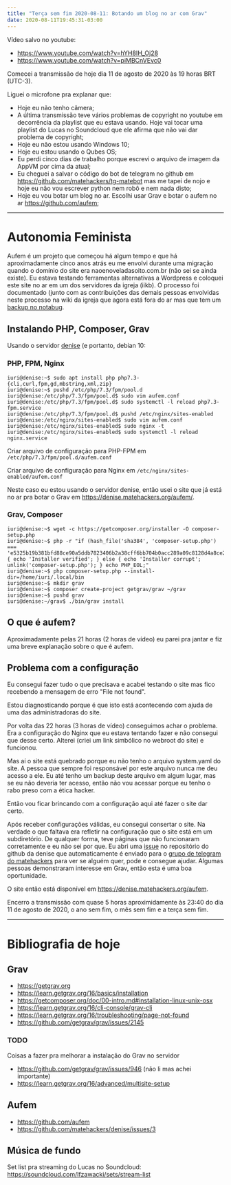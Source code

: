 ```yaml
---
title: "Terça sem fim 2020-08-11: Botando um blog no ar com Grav"
date: 2020-08-11T19:45:31-03:00
---
```


Vídeo salvo no youtube:  
* <https://www.youtube.com/watch?v=hYH8IH_Oj28>  
* <https://www.youtube.com/watch?v=piMBCnVEvc0>  

Comecei a transmissão de hoje dia 11 de agosto de 2020 às 19 horas BRT 
(UTC-3).  

Liguei o microfone pra explanar que:  

* Hoje eu não tenho câmera;  
* A última transmissão teve vários problemas de copyright no youtube em 
decorrência da playlist que eu estava usando. Hoje vai tocar uma playlist 
do Lucas no Soundcloud que ele afirma que não vai dar problema de 
copyright;  
* Hoje eu não estou usando Windows 10;  
* Hoje eu estou usando o Qubes OS;  
* Eu perdi cinco dias de trabalho porque escrevi o arquivo de imagem da 
AppVM por cima da atual;  
* Eu cheguei a salvar o código do bot de telegram no github em 
<https://github.com/matehackers/tg-matebot> mas me tapei de nojo e hoje eu 
não vou escrever python nem robô e nem nada disto;  
* Hoje eu vou botar um blog no ar. Escolhi usar Grav e botar o aufem no 
ar <https://github.com/aufem>;  

---

# Autonomia Feminista

Aufem é um projeto que começou há algum tempo e que há aproximadamente 
cinco anos atrás eu me envolvi durante uma migração quando o domínio do 
site era naoenoveladasoito.com.br (não sei se ainda existe). Eu estava 
testando ferramentas alternativas a Wordpress e coloquei este site no ar 
em um dos servidores da igreja (iikb). O processo foi documentado (junto 
com as contribuições das demais pessoas envolvidas neste processo na wiki 
da igreja que agora está fora do ar mas que tem um 
[backup no notabug](https://notabug.org/iikb/wiki).  


## Instalando PHP, Composer, Grav

Usando o servidor [denise](https://github.com/denise/wiki) (e portanto, 
debian 10:  

### PHP, FPM, Nginx

```
iuri@denise:~$ sudo apt install php php7.3-{cli,curl,fpm,gd,mbstring,xml,zip}  
iuri@denise:~$ pushd /etc/php/7.3/fpm/pool.d  
iuri@denise:/etc/php/7.3/fpm/pool.d$ sudo vim aufem.conf  
iuri@denise:/etc/php/7.3/fpm/pool.d$ sudo systemctl -l reload php7.3-fpm.service  
iuri@denise:/etc/php/7.3/fpm/pool.d$ pushd /etc/nginx/sites-enabled  
iuri@denise:/etc/nginx/sites-enabled$ sudo vim aufem.conf  
iuri@denise:/etc/nginx/sites-enabled$ sudo nginx -t  
iuri@denise:/etc/nginx/sites-enabled$ sudo systemctl -l reload nginx.service  
```

Criar arquivo de configuração para PHP-FPM em 
`/etc/php/7.3/fpm/pool.d/aufem.conf`  

Criar arquivo de configuração para Nginx em 
`/etc/nginx/sites-enabled/aufem.conf`  

Neste caso eu estou usando o servidor denise, então usei o site que já 
está no ar pra botar o Grav em <https://denise.matehackers.org/aufem/>.  

### Grav, Composer

```
iuri@denise:~$ wget -c https://getcomposer.org/installer -O composer-setup.php  
iuri@denise:~$ php -r "if (hash_file('sha384', 'composer-setup.php') === 'e5325b19b381bfd88ce90a5ddb7823406b2a38cff6bb704b0acc289a09c8128d4a8ce2bbafcd1fcbdc38666422fe2806') { echo 'Installer verified'; } else { echo 'Installer corrupt'; unlink('composer-setup.php'); } echo PHP_EOL;"  
iuri@denise:~$ php composer-setup.php --install-dir=/home/iuri/.local/bin
iuri@denise:~$ mkdir grav
iuri@denise:~$ composer create-project getgrav/grav ~/grav
iuri@denise:~$ pushd grav
iuri@denise:~/grav$ ./bin/grav install
```

## O que é aufem?

Aproximadamente pelas 21 horas (2 horas de vídeo) eu parei pra jantar e fiz 
uma breve explanação sobre o que é aufem.  

## Problema com a configuração

Eu consegui fazer tudo o que precisava e acabei testando o site mas fico 
recebendo a mensagem de erro "File not found".  

Estou diagnosticando porque é que isto está acontecendo com ajuda de uma 
das administradoras do site.  

Por volta das 22 horas (3 horas de vídeo) conseguimos achar o problema. Era 
a configuração do Nginx que eu estava tentando fazer e não consegui que 
desse certo. Alterei (criei um link simbólico no webroot do site) e 
funcionou.  

Mas aí o site está quebrado porque eu não tenho o arquivo system.yaml do 
site. A pessoa que sempre foi responsável por este arquivo nunca me deu 
acesso a ele. Eu até tenho um backup deste arquivo em algum lugar, mas se 
eu não deveria ter acesso, então não vou acessar porque eu tenho o rabo 
preso com a ética hacker.  

Então vou ficar brincando com a configuração aqui até fazer o site dar 
certo.  

Após receber configurações válidas, eu consegui consertar o site. Na 
verdade o que faltava era refletir na configuração que o site está em um 
subdiretório. De qualquer forma, teve páginas que não funcionaram 
corretamente e eu não sei por que. Eu abri uma 
[issue](https://github.com/matehackers/denise/issues/3)  no repositório do 
github da denise que automaticamente é enviado para o 
[grupo de telegram do matehackers](https://t.me/matehackerspoa) para ver se 
alguém quer, pode e consegue ajudar. Algumas pessoas demonstraram interesse 
em Grav, então esta é uma boa oportunidade.  

O site então está disponível em <https://denise.matehackers.org/aufem>.  

Encerro a transmissão com quase 5 horas aproximidamente às 23:40 do dia 11 
de agosto de 2020, o ano sem fim, o mês sem fim e a terça sem fim.  

---

# Bibliografia de hoje

## Grav

* <https://getgrav.org>
* <https://learn.getgrav.org/16/basics/installation>
* <https://getcomposer.org/doc/00-intro.md#installation-linux-unix-osx>
* <https://learn.getgrav.org/16/cli-console/grav-cli>
* <https://learn.getgrav.org/16/troubleshooting/page-not-found>
* <https://github.com/getgrav/grav/issues/2145>

### TODO

Coisas a fazer pra melhorar a instalação do Grav no servidor  

* <https://github.com/getgrav/grav/issues/946> (não li mas achei importante)
* <https://learn.getgrav.org/16/advanced/multisite-setup>

## Aufem

* <https://github.com/aufem>
* <https://github.com/matehackers/denise/issues/3>

## Música de fundo

Set list pra streaming do Lucas no Soundcloud: 
<https://soundcloud.com/lfzawacki/sets/stream-list>  

